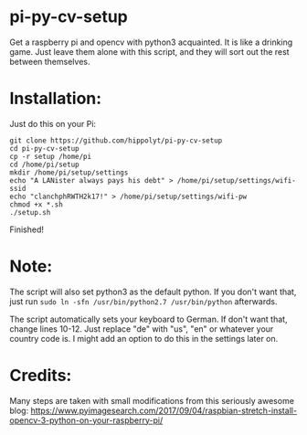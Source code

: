 # pi-py-cv-setup
Get a raspberry pi and opencv with python3 acquainted. It is like a drinking game. Just leave them alone with this script, and they will sort out the rest between themselves.

# Installation:
Just do this on your Pi:

```
git clone https://github.com/hippolyt/pi-py-cv-setup
cd pi-py-cv-setup
cp -r setup /home/pi
cd /home/pi/setup
mkdir /home/pi/setup/settings
echo "A LANister always pays his debt" > /home/pi/setup/settings/wifi-ssid
echo "clanchphRWTH2k17!" > /home/pi/setup/settings/wifi-pw
chmod +x *.sh
./setup.sh
```

Finished!

# Note:
The script will also set python3 as the default python. If you don't want that, just run
`sudo ln -sfn /usr/bin/python2.7 /usr/bin/python`
afterwards.

The script automatically sets your keyboard to German.
If don't want that, change lines 10-12. Just replace "de" with "us", "en" or whatever your country code is.
I might add an option to do this in the settings later on.

# Credits:

Many steps are taken with small modifications from this seriously awesome blog:
https://www.pyimagesearch.com/2017/09/04/raspbian-stretch-install-opencv-3-python-on-your-raspberry-pi/
